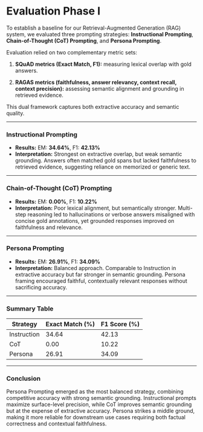 # Evaluation Phase I

To establish a baseline for our Retrieval-Augmented Generation (RAG) system, we evaluated three prompting strategies: **Instructional Prompting**, **Chain-of-Thought (CoT) Prompting**, and **Persona Prompting**.

Evaluation relied on two complementary metric sets:

1. **SQuAD metrics (Exact Match, F1):** measuring lexical overlap with gold answers.

2. **RAGAS metrics (faithfulness, answer relevancy, context recall, context precision):** assessing semantic alignment and grounding in retrieved evidence.

This dual framework captures both extractive accuracy and semantic quality.

----
### Instructional Prompting

- **Results:** EM: **34.64%**, F1: **42.13%**
- **Interpretation:** Strongest on extractive overlap, but weak semantic grounding. Answers often matched gold spans but lacked faithfulness to retrieved evidence, suggesting reliance on memorized or generic text.

---
### Chain-of-Thought (CoT) Prompting

- **Results:** EM: **0.00%**, F1: **10.22%**
- **Interpretation:** Poor lexical alignment, but semantically stronger. Multi-step reasoning led to hallucinations or verbose answers misaligned with concise gold annotations, yet grounded responses improved on faithfulness and relevance.

---
### Persona Prompting

- **Results:** EM: **26.91%**, F1: **34.09%**
- **Interpretation:** Balanced approach. Comparable to Instruction in extractive accuracy but far stronger in semantic grounding. Persona framing encouraged faithful, contextually relevant responses without sacrificing accuracy.

---
### Summary Table
| Strategy     | Exact Match (%) | F1 Score (%) | 
|--------------|-----------------|--------------|
| Instruction  | 34.64           | 42.13        | 
| CoT          | 0.00            | 10.22        | 
| Persona      | 26.91           | 34.09        |

---
### Conclusion
Persona Prompting emerged as the most balanced strategy, combining competitive accuracy with strong semantic grounding. Instructional prompts maximize surface-level precision, while CoT improves semantic grounding but at the expense of extractive accuracy. Persona strikes a middle ground, making it more reliable for downstream use cases requiring both factual correctness and contextual faithfulness.
